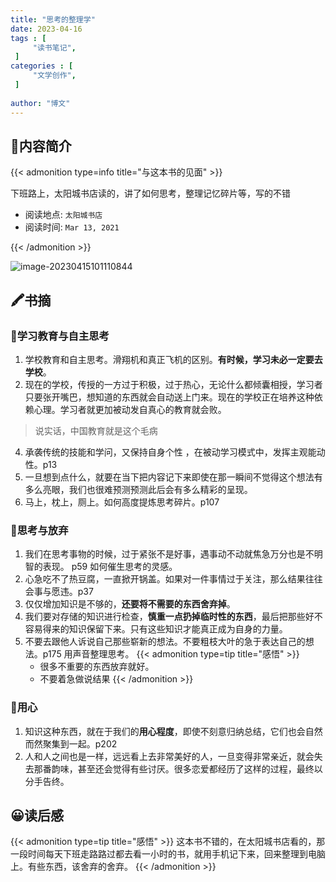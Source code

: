 ```yaml
---
title: "思考的整理学"
date: 2023-04-16
tags : [                                    
     "读书笔记",
 ]
categories : [                              
     "文学创作",
 ]
 
author: "博文" 
---
```


## 📜**内容简介**

{{< admonition type=info title="与这本书的见面"  >}}

下班路上，太阳城书店读的，讲了如何思考，整理记忆碎片等，写的不错

- 阅读地点: `太阳城书店`
- 阅读时间: `Mar 13, 2021`

{{< /admonition >}}

![image-20230415101110844](/读书笔记/20230416103911.png)

## 🖍️书摘

### 📄学习教育与自主思考

1.  学校教育和自主思考。滑翔机和真正飞机的区别。**有时候，学习未必一定要去学校**。
2.  现在的学校，传授的一方过于积极，过于热心，无论什么都倾囊相授，学习者只要张开嘴巴，想知道的东西就会自动送上门来。现在的学校正在培养这种依赖心理。学习者就更加被动发自真心的教育就会败。
> 说实话，中国教育就是这个毛病
4.  承袭传统的技能和学问，又保持自身个性 ，在被动学习模式中，发挥主观能动性。p13
5.  一旦想到点什么，就要在当下把内容记下来即使在那一瞬间不觉得这个想法有多么亮眼，我们也很难预测预测此后会有多么精彩的呈现。
6.  马上，枕上，厕上。如何高度提炼思考碎片。p107


### 📄思考与放弃

1.  我们在思考事物的时候，过于紧张不是好事，遇事动不动就焦急万分也是不明智的表现。 p59 如何催生思考的灵感。
2.  心急吃不了热豆腐，一直掀开锅盖。如果对一件事情过于关注，那么结果往往会事与愿违。p37
3.  仅仅增加知识是不够的，**还要将不需要的东西舍弃掉**。
4.  我们要对存储的知识进行检查，**慎重一点扔掉临时性的东西**，最后把那些好不容易得来的知识保留下来。只有这些知识才能真正成为自身的力量。
5.  不要去跟他人诉说自己那些崭新的想法。不要粗枝大叶的急于表达自己的想法。p175 用声音整理思考。
   {{< admonition type=tip title="感悟"  >}}
    - 很多不重要的东西放弃就好。
    - 不要着急做说结果
   {{< /admonition >}}

 ### 📄用心
1.  知识这种东西，就在于我们的**用心程度**，即使不刻意归纳总结，它们也会自然而然聚集到一起。p202
2.  人和人之间也是一样，远远看上去非常美好的人，一旦变得非常亲近，就会失去那番韵味，甚至还会觉得有些讨厌。很多恋爱都经历了这样的过程，最终以分手告终。

## 😀读后感

{{< admonition type=tip title="感悟"  >}}
这本书不错的，在太阳城书店看的，那一段时间每天下班走路路过都去看一小时的书，就用手机记下来，回来整理到电脑上。有些东西，该舍弃的舍弃。
{{< /admonition >}}

